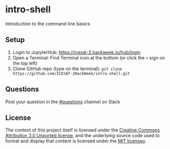 # intro-shell

Introduction to the command line basics

## Setup

1. Login to JupyterHub: https://icesat-2.hackweek.io/hub/login
2. Open a Terminal: Find Terminal icon at the bottom (or click the `+` sign on the top left)
3. Clone GitHub repo (type on the terminal): `git clone https://github.com/ICESAT-2HackWeek/intro-shell.git`

## Questions

Post your question in the [#questions](https://icesat2hackweek.slack.com/archives/C014V14KA3G) channel on Slack

## License

The content of this project itself is licensed under the [Creative Commons Attribution 3.0 Unported license](https://creativecommons.org/licenses/by/3.0/), and the underlying source code used to format and display that content is licensed under the [MIT licenseo](https://github.com/github/choosealicense.com/blob/gh-pages/LICENSE.md).
